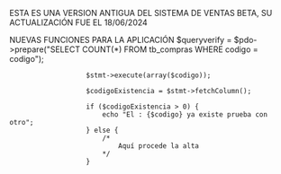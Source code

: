 ESTA ES UNA VERSION ANTIGUA DEL SISTEMA DE VENTAS BETA,  SU ACTUALIZACIÓN FUE EL 18/06/2024

NUEVAS FUNCIONES PARA LA APLICACIÓN
$queryverify = $pdo->prepare("SELECT COUNT(*) FROM tb_compras WHERE codigo = codigo");

                       $stmt->execute(array($codigo));
                       
                       $codigoExistencia = $stmt->fetchColumn();
                       
                       if ($codigoExistencia > 0) {
                           echo "El : {$codigo} ya existe prueba con otro";
                       } else {
                           /*
                               Aquí procede la alta
                           */
                       }


